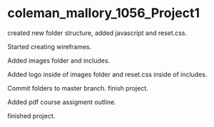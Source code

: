 # coleman_mallory_1056_Project1


created new folder structure, added javascript and reset.css.

Started creating wireframes.

Added images folder and includes.

Added logo inside of images folder and reset.css inside of includes.

Commit folders to master branch. finish project.

Added pdf course assigment outline.

finished project.
